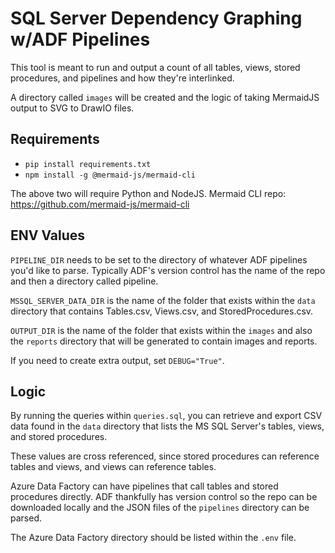 # SQL Server  Dependency Graphing w/ADF Pipelines

This tool is meant to run and output a count of all tables, views, stored procedures, and pipelines and how they're interlinked.

A directory called `images` will be created and the logic of taking MermaidJS output to SVG to DrawIO files.

## Requirements

- `pip install requirements.txt`
- `npm install -g @mermaid-js/mermaid-cli`

The above two will require Python and NodeJS.
Mermaid CLI repo: <https://github.com/mermaid-js/mermaid-cli>

## ENV Values

`PIPELINE_DIR` needs to be set to the directory of whatever ADF pipelines you'd like to parse.
Typically ADF's version control has the name of the repo and then a directory called pipeline.

`MSSQL_SERVER_DATA_DIR` is the name of the folder that exists within the `data` directory that contains Tables.csv, Views.csv, and StoredProcedures.csv.

`OUTPUT_DIR` is the name of the folder that exists within the `images` and also the `reports` directory that will be generated to contain images and reports.

If you need to create extra output, set `DEBUG="True"`.

## Logic

By running the queries within `queries.sql`, you can retrieve and export CSV data found in the `data` directory that lists the MS SQL Server's tables, views, and stored procedures.

These values are cross referenced, since stored procedures can reference tables and views, and views can reference tables.

Azure Data Factory can have pipelines that call tables and stored procedures directly.
ADF thankfully has version control so the repo can be downloaded locally and the JSON files of the `pipelines` directory can be parsed.

The Azure Data Factory directory should be listed within the `.env` file.
